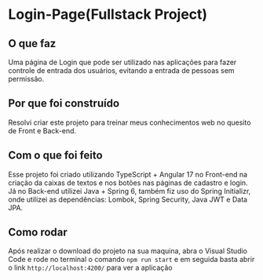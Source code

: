 # Login-Page(Fullstack Project)

## O que faz

Uma página de Login que pode ser utilizado nas aplicações para fazer controle de entrada dos usuários, evitando a entrada de pessoas sem permissão.

## Por que foi construído

Resolvi criar este projeto para treinar meus conhecimentos web no quesito de Front e Back-end.

## Com o que foi feito

Esse projeto foi criado utilizando TypeScript + Angular 17 no Front-end na criação da caixas de textos e nos botões nas páginas de cadastro e login. Já no Back-end utilizei Java + Spring 6, também fiz uso do Spring Initializr, onde utilizei as dependências: Lombok, Spring Security, Java JWT e Data JPA.

## Como rodar

Após realizar o download do projeto na sua maquina, abra o Visual Studio Code e rode no terminal o comando `npm run start` e em seguida basta abrir o link `http://localhost:4200/` para ver a aplicação
